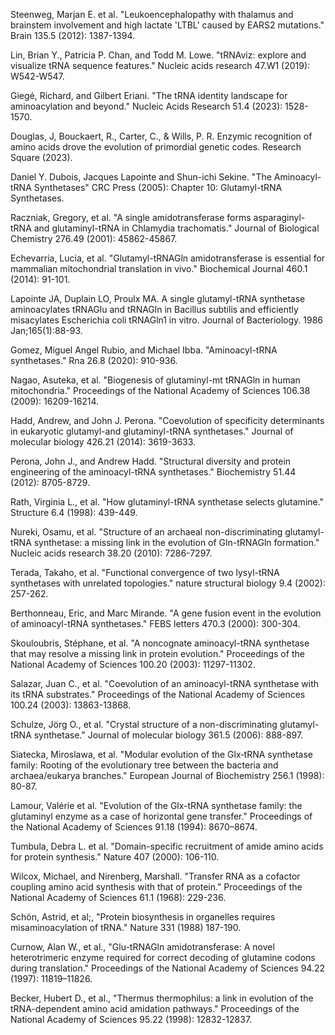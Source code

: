 Steenweg, Marjan E. et al. "Leukoencephalopathy with thalamus and brainstem involvement and high lactate 'LTBL' caused by EARS2 mutations." Brain 135.5 (2012): 1387-1394.

Lin, Brian Y., Patricia P. Chan, and Todd M. Lowe. "tRNAviz: explore and visualize tRNA sequence features." Nucleic acids research 47.W1 (2019): W542-W547.

Giegé, Richard, and Gilbert Eriani. "The tRNA identity landscape for aminoacylation and beyond." Nucleic Acids Research 51.4 (2023): 1528-1570.


Douglas, J, Bouckaert, R., Carter, C., & Wills, P. R. Enzymic recognition of amino acids drove the evolution of primordial genetic codes. Research Square (2023).






Daniel Y. Dubois, Jacques Lapointe and Shun-ichi Sekine. "The Aminoacyl-tRNA Synthetases" CRC Press (2005): Chapter 10: Glutamyl-tRNA Synthetases.



Raczniak, Gregory, et al. "A single amidotransferase forms asparaginyl-tRNA and glutaminyl-tRNA in Chlamydia trachomatis." Journal of Biological Chemistry 276.49 (2001): 45862-45867.


Echevarria, Lucia, et al. "Glutamyl-tRNAGln amidotransferase is essential for mammalian mitochondrial translation in vivo." Biochemical Journal 460.1 (2014): 91-101.

Lapointe JA, Duplain LO, Proulx MA. A single glutamyl-tRNA synthetase aminoacylates tRNAGlu and tRNAGln in Bacillus subtilis and efficiently misacylates Escherichia coli tRNAGln1 in vitro. Journal of Bacteriology. 1986 Jan;165(1):88-93.



Gomez, Miguel Angel Rubio, and Michael Ibba. "Aminoacyl-tRNA synthetases." Rna 26.8 (2020): 910-936.

Nagao, Asuteka, et al. "Biogenesis of glutaminyl-mt tRNAGln in human mitochondria." Proceedings of the National Academy of Sciences 106.38 (2009): 16209-16214.

Hadd, Andrew, and John J. Perona. "Coevolution of specificity determinants in eukaryotic glutamyl-and glutaminyl-tRNA synthetases." Journal of molecular biology 426.21 (2014): 3619-3633.




Perona, John J., and Andrew Hadd. "Structural diversity and protein engineering of the aminoacyl-tRNA synthetases." Biochemistry 51.44 (2012): 8705-8729.




Rath, Virginia L., et al. "How glutaminyl-tRNA synthetase selects glutamine." Structure 6.4 (1998): 439-449.



Nureki, Osamu, et al. "Structure of an archaeal non-discriminating glutamyl-tRNA synthetase: a missing link in the evolution of Gln-tRNAGln formation." Nucleic acids research 38.20 (2010): 7286-7297.



Terada, Takaho, et al. "Functional convergence of two lysyl-tRNA synthetases with unrelated topologies." nature structural biology 9.4 (2002): 257-262.





Berthonneau, Eric, and Marc Mirande. "A gene fusion event in the evolution of aminoacyl-tRNA synthetases." FEBS letters 470.3 (2000): 300-304.



Skouloubris, Stéphane, et al. "A noncognate aminoacyl-tRNA synthetase that may resolve a missing link in protein evolution." Proceedings of the National Academy of Sciences 100.20 (2003): 11297-11302.




Salazar, Juan C., et al. "Coevolution of an aminoacyl-tRNA synthetase with its tRNA substrates." Proceedings of the National Academy of Sciences 100.24 (2003): 13863-13868.



Schulze, Jörg O., et al. "Crystal structure of a non-discriminating glutamyl-tRNA synthetase." Journal of molecular biology 361.5 (2006): 888-897.




Siatecka, Miroslawa, et al. "Modular evolution of the Glx‐tRNA synthetase family: Rooting of the evolutionary tree between the bacteria and archaea/eukarya branches." European Journal of Biochemistry 256.1 (1998): 80-87.



Lamour, Valérie et al. "Evolution of the Glx-tRNA synthetase family: the glutaminyl enzyme as a case of horizontal gene transfer." Proceedings of the National Academy of Sciences 91.18 (1994): 8670–8674.



Tumbula, Debra L. et al. "Domain-specific recruitment of amide amino acids for protein synthesis." Nature 407 (2000): 106-110.



Wilcox, Michael, and Nirenberg, Marshall. "Transfer RNA as a cofactor coupling amino acid synthesis with that of protein." Proceedings of the National Academy of Sciences 61.1 (1968): 229-236.



Schön, Astrid, et al;, "Protein biosynthesis in organelles requires misaminoacylation of tRNA." Nature 331 (1988) 187-190.



Curnow, Alan W., et al., "Glu-tRNAGln amidotransferase: A novel heterotrimeric enzyme required for correct decoding of glutamine codons during translation." Proceedings of the National Academy of Sciences 94.22 (1997): 11819–11826.



Becker, Hubert D., et al., "Thermus thermophilus: a link in evolution of the tRNA-dependent amino acid amidation pathways." Proceedings of the National Academy of Sciences 95.22 (1998): 12832-12837.




